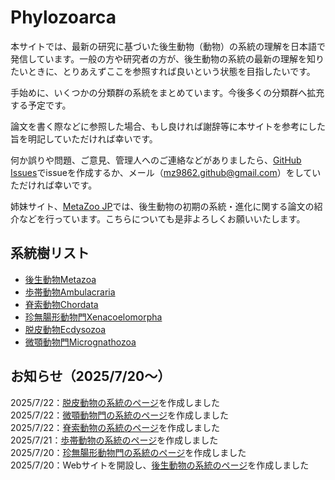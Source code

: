 # Phylozoarca
本サイトでは、最新の研究に基づいた後生動物（動物）の系統の理解を日本語で発信しています。一般の方や研究者の方が、後生動物の系統の最新の理解を知りたいときに、とりあえずここを参照すれば良いという状態を目指したいです。

手始めに、いくつかの分類群の系統をまとめています。今後多くの分類群へ拡充する予定です。

論文を書く際などに参照した場合、もし良ければ謝辞等に本サイトを参考にした旨を明記していただければ幸いです。

何か誤りや問題、ご意見、管理人へのご連絡などがありましたら、[GitHub Issues](https://github.com/MZ9862/phylozoarca/issues)でissueを作成するか、メール（<mz9862.github@gmail.com>）をしていただければ幸いです。

姉妹サイト、[MetaZoo JP](https://mz9862.github.io/metazoo-jp/)では、後生動物の初期の系統・進化に関する論文の紹介などを行っています。こちらについても是非よろしくお願いいたします。

## 系統樹リスト
- [後生動物Metazoa](phylogenies/metazoa.md)
- [歩帯動物Ambulacraria](phylogenies/ambulacraria.md)
- [脊索動物Chordata](phylogenies/chordata.md)
- [珍無腸形動物門Xenacoelomorpha](phylogenies/xenacoelomorpha.md)
- [脱皮動物Ecdysozoa](phylogenies/ecdysozoa.md)
- [微顎動物門Micrognathozoa](phylogenies/micrognathozoa.md)

## お知らせ（2025/7/20～）
2025/7/22：[脱皮動物の系統のページ](phylogenies/ecdysozoa.md)を作成しました  
2025/7/22：[微顎動物門の系統のページ](phylogenies/micrognathozoa.md)を作成しました  
2025/7/22：[脊索動物の系統のページ](phylogenies/chordata.md)を作成しました  
2025/7/21：[歩帯動物の系統のページ](phylogenies/ambulacraria.md)を作成しました  
2025/7/20：[珍無腸形動物門の系統のページ](phylogenies/xenacoelomorpha.md)を作成しました  
2025/7/20：Webサイトを開設し、[後生動物の系統のページ](phylogenies/metazoa.md)を作成しました
